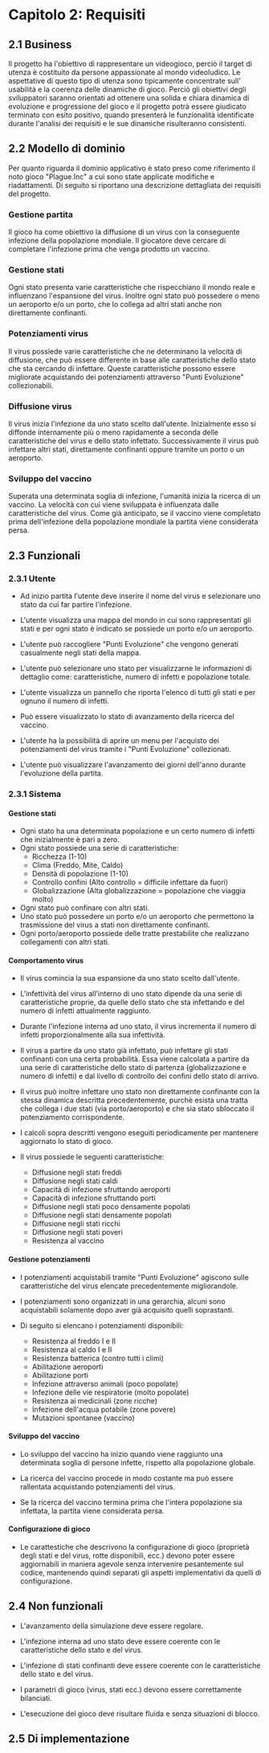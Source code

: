 # Capitolo 2: Requisiti

## 2.1 Business

Il progetto ha l'obiettivo di rappresentare un videogioco, perciò il target di utenza è costituito da persone appassionate al mondo videoludico. Le aspettative di questo tipo di utenza sono tipicamente concentrate sull' usabilità e la coerenza delle dinamiche di gioco. Perciò gli obiettivi degli sviluppatori saranno orientati ad ottenere una solida e chiara dinamica di evoluzione e progressione del gioco e il progetto potrà essere giudicato terminato con esito positivo, quando presenterà le funzionalità identificate durante l'analisi dei requisiti e le sue dinamiche risulteranno consistenti. 

## 2.2 Modello di dominio

Per quanto riguarda il dominio applicativo è stato preso come riferimento il noto gioco "Plague.Inc" a cui sono state applicate modifiche e riadattamenti. Di seguito si riportano una descrizione dettagliata dei requisiti del progetto.

### Gestione partita

Il gioco ha come obiettivo la diffusione di un virus con la conseguente infezione della popolazione mondiale. Il giocatore deve cercare di completare l'infezione prima che venga prodotto un vaccino.

### Gestione stati

Ogni stato presenta varie caratteristiche che rispecchiano il mondo reale e influenzano l'espansione del virus. Inoltre ogni stato può possedere o meno un aeroporto e/o un porto, che lo collega ad altri stati anche non direttamente confinanti.

### Potenziamenti virus

Il virus possiede varie caratteristiche che ne determinano la velocità di diffusione, che può essere differente in base alle caratteristiche dello stato che sta cercando di infettare. Queste caratteristiche possono essere migliorate acquistando dei potenziamenti attraverso "Punti Evoluzione" collezionabili.

### Diffusione virus

Il virus inizia l'infezione da uno stato scelto dall'utente. Inizialmente esso si diffonde internamente più o meno rapidamente a seconda delle caratteristiche del virus e dello stato infettato. Successivamente il virus può infettare altri stati, direttamente confinanti oppure tramite un porto o un aeroporto.

### Sviluppo del vaccino

Superata una determinata soglia di infezione, l'umanità inizia la ricerca di un vaccino. La velocità con cui viene sviluppata è influenzata dalle caratteristiche del virus. Come già anticipato, se il vaccino viene completato prima dell'infezione della popolazione mondiale la partita viene considerata persa.

## 2.3 Funzionali

### 2.3.1 Utente

- Ad inizio partita l'utente deve inserire il nome del virus e selezionare uno stato da cui far partire l'infezione.

- L'utente visualizza una mappa del mondo in cui sono rappresentati gli stati e per ogni stato è indicato se possiede un porto e/o un aeroporto.

- L'utente può raccogliere "Punti Evoluzione" che vengono generati casualmente negli stati della mappa.

- L'utente può selezionare uno stato per visualizzarne le informazioni di dettaglio come: caratteristiche, numero di infetti e popolazione totale.

- L'utente visualizza un pannello che riporta l'elenco di tutti gli stati e per ognuno il numero di infetti.

- Può essere visualizzato lo stato di avanzamento della ricerca del vaccino.

- L'utente ha la possibilità di aprire un menu per l'acquisto dei potenziamenti del virus tramite i "Punti Evoluzione" collezionati. 

- L'utente può visualizzare l'avanzamento dei giorni dell'anno durante l'evoluzione della partita.

### 2.3.1 Sistema

#### Gestione stati

- Ogni stato ha una determinata popolazione e un certo numero di infetti che inizialmente è pari a zero.
- Ogni stato possiede una serie di caratteristiche:
  -  Ricchezza (1-10)
  -  Clima (Freddo, Mite, Caldo)
  -  Densità di popolazione (1-10)
  -  Controllo confini (Alto controllo = difficile infettare da fuori)
  -  Globalizzazione (Alta globalizzazione = popolazione che viaggia molto)
- Ogni stato può confinare con altri stati.
- Uno stato può possedere un porto e/o un aeroporto che permettono la trasmissione del virus a stati non direttamente confinanti.
- Ogni porto/aeroporto possiede delle tratte prestabilite che realizzano collegamenti con altri stati.

#### Comportamento virus

- Il virus comincia la sua espansione da uno stato scelto dall'utente.

- L'infettività del virus all'interno di uno stato dipende da una serie di caratteristiche proprie, da quelle dello stato che sta infettando e del numero di infetti attualmente raggiunto.

- Durante l'infezione interna ad uno stato, il virus incrementa il numero di infetti proporzionalmente alla sua infettività.

- Il virus a partire da uno stato già infettato, può infettare gli stati confinanti con una certa probabilità. Essa viene calcolata a partire da una serie di caratteristiche dello stato di partenza (globalizzazione e numero di infetti) e dal livello di controllo dei confini dello stato di arrivo.

- Il virus può inoltre infettare uno stato non direttamente confinante con la stessa dinamica descritta precedentemente, purchè esista una tratta che collega i due stati (via porto/aeroporto) e che sia stato sbloccato il potenziamento corrispondente.

- I calcoli sopra descritti vengono eseguiti periodicamente per mantenere aggiornato lo stato di gioco.

- Il virus possiede le seguenti caratteristiche: 
  - Diffusione negli stati freddi
  - Diffusione negli stati caldi
  - Capacità di infezione sfruttando aeroporti
  - Capacità di infezione sfruttando porti
  - Diffusione negli stati poco densamente popolati
  - Diffusione negli stati densamente popolati
  - Diffusione negli stati ricchi
  - Diffusione negli stati poveri
  - Resistenza al vaccino

#### Gestione potenziamenti

- I potenziamenti acquistabili tramite "Punti Evoluzione" agiscono sulle caratteristiche del virus elencate precedentemente migliorandole.

- I potenziamenti sono organizzati in una gerarchia, alcuni sono acquistabili solamente dopo aver già acquisito quelli soprastanti.

- Di seguito si elencano i potenziamenti disponibili:
  - Resistenza al freddo I e II
  - Resistenza al caldo I e II
  - Resistenza batterica (contro tutti i climi)
  - Abilitazione aeroporti
  - Abilitazione porti
  - Infezione attraverso animali (poco popolate)
  - Infezione delle vie respiratorie (molto popolate)
  - Resistenza ai medicinali (zone ricche)
  - Infezione dell'acqua potabile (zone povere)
  - Mutazioni spontanee (vaccino)


#### Sviluppo del vaccino

- Lo sviluppo del vaccino ha inizio quando viene raggiunto una determinata soglia di persone infette, rispetto alla popolazione globale.

- La ricerca del vaccino procede in modo costante ma può essere rallentata acquistando potenziamenti del virus.

- Se la ricerca del vaccino termina prima che l'intera popolazione sia infettata, la partita viene considerata persa.

#### Configurazione di gioco

- Le carattestiche che descrivono la configurazione di gioco (proprietà degli stati e del virus, rotte disponibili, ecc.) devono poter essere aggiornabili in maniera agevole senza intervenire pesantemente sul codice, mantenendo quindi separati gli aspetti implementativi da quelli di configurazione.

## 2.4 Non funzionali

- L'avanzamento della simulazione deve essere regolare.

- L'infezione interna ad uno stato deve essere coerente con le caratteristiche dello stato e del virus.

- L'infezione di stati confinanti deve essere coerente con le caratteristiche dello stato e del virus.

- I parametri di gioco (virus, stati ecc.) devono essere correttamente bilanciati.

- L'esecuzione del gioco deve risultare fluida e senza situazioni di blocco.

## 2.5 Di implementazione
